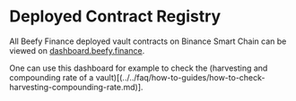 # Deployed Contract Registry

All Beefy Finance deployed vault contracts on Binance Smart Chain can be viewed on [dashboard.beefy.finance](https://dashboard.beefy.finance).

One can use this dashboard for example to check the (harvesting and compounding rate of a vault)[(../../faq/how-to-guides/how-to-check-harvesting-compounding-rate.md)].